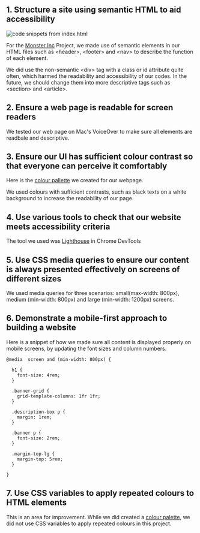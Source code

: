 ## 1. Structure a site using semantic HTML to aid accessibility
![code snippets from index.html](https://github.com/yuqingwwang/fac-portfolio/assets/44486576/113223ad-d20c-451e-874f-8c2e5d2bfd59)
 
For the [Monster Inc](https://github.com/fac28/monster-inc) Project, we made use of semantic elements in our HTML files such as \<header>, \<footer> and \<nav> to describe the function of each element. 
  
We did use the non-semantic \<div> tag with a class or id attribute quite often, which harmed the readability and accessibility of our codes. In the future, we should change them into more descriptive tags such as \<section> and \<article>. 

## 2. Ensure a web page is readable for screen readers
We tested our web page on Mac's VoiceOver to make sure all elements are readbale and descriptive.

## 3. Ensure our UI has sufficient colour contrast so that everyone can perceive it comfortably
Here is the [colour pallette](https://coolors.co/ebebe9-ca4335-030305-c9c9c8-ea150e) we created for our webpage.

We used colours with sufficient contrasts, such as black texts on a white background to increase the readability of our page.

## 4. Use various tools to check that our website meets accessibility criteria
The tool we used was [Lighthouse](https://developer.chrome.com/docs/lighthouse/overview/) in Chrome DevTools


## 5. Use CSS media queries to ensure our content is always presented effectively on screens of different sizes
We used media queries for three scenarios: small(max-width: 800px), medium (min-width: 800px) and large (min-width: 1200px) screens. 

## 6. Demonstrate a mobile-first approach to building a website
Here is a snippet of how we made sure all content is displayed properly on mobile screens, by updating the font sizes and column numbers.

```
@media  screen and (min-width: 800px) {

  h1 {
    font-size: 4rem;
  }

  .banner-grid {
    grid-template-columns: 1fr 1fr;
  }

  .description-box p {
    margin: 1rem;
  }

  .banner p {
    font-size: 2rem;
  }

  .margin-top-lg {
    margin-top: 5rem;
  }

}
```

## 7. Use CSS variables to apply repeated colours to HTML elements

This is an area for improvement. While we did created a [colour palette](https://coolors.co/ebebe9-ca4335-030305-c9c9c8-ea150e), we did not use CSS variables to apply repeated colours in this project.

<!-- 
## 8. Use CSS Flexbox to style children in a single-direction layout (ie a row or a column)

## 9. Use CSS Grid to style children in two-direction layout

## 10. Ensure our Git commit history tells a coherent story

## 11. Use the appropriate input types in HTML forms for gathering different types of information -->
